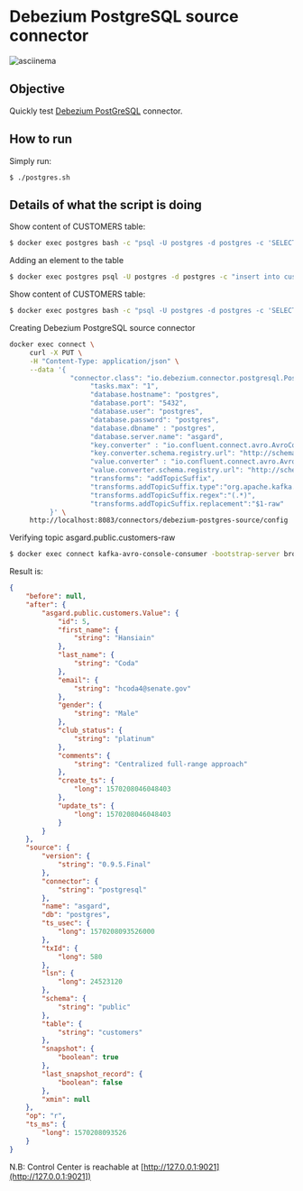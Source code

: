 # Debezium PostgreSQL source connector

![asciinema](asciinema.gif)

## Objective

Quickly test [Debezium PostGreSQL](https://docs.confluent.io/current/connect/debezium-connect-postgres/index.html#quick-start) connector.




## How to run

Simply run:

```
$ ./postgres.sh
```

## Details of what the script is doing

Show content of CUSTOMERS table:

```bash
$ docker exec postgres bash -c "psql -U postgres -d postgres -c 'SELECT * FROM CUSTOMERS'"
```

Adding an element to the table

```bash
$ docker exec postgres psql -U postgres -d postgres -c "insert into customers (id, first_name, last_name, email, gender, comments) values (21, 'Bernardo', 'Dudman', 'bdudmanb@lulu.com', 'Male', 'Robust bandwidth-monitored budgetary management');"
```


Show content of CUSTOMERS table:

```bash
$ docker exec postgres bash -c "psql -U postgres -d postgres -c 'SELECT * FROM CUSTOMERS'"
```

Creating Debezium PostgreSQL source connector

```bash
docker exec connect \
     curl -X PUT \
     -H "Content-Type: application/json" \
     --data '{
               "connector.class": "io.debezium.connector.postgresql.PostgresConnector",
                    "tasks.max": "1",
                    "database.hostname": "postgres",
                    "database.port": "5432",
                    "database.user": "postgres",
                    "database.password": "postgres",
                    "database.dbname" : "postgres",
                    "database.server.name": "asgard",
                    "key.converter" : "io.confluent.connect.avro.AvroConverter",
                    "key.converter.schema.registry.url": "http://schema-registry:8081",
                    "value.converter" : "io.confluent.connect.avro.AvroConverter",
                    "value.converter.schema.registry.url": "http://schema-registry:8081",
                    "transforms": "addTopicSuffix",
                    "transforms.addTopicSuffix.type":"org.apache.kafka.connect.transforms.RegexRouter",
                    "transforms.addTopicSuffix.regex":"(.*)",
                    "transforms.addTopicSuffix.replacement":"$1-raw"
          }' \
     http://localhost:8083/connectors/debezium-postgres-source/config | jq .
```

Verifying topic asgard.public.customers-raw

```bash
$ docker exec connect kafka-avro-console-consumer -bootstrap-server broker:9092 --property schema.registry.url=http://schema-registry:8081 --topic asgard.public.customers-raw --from-beginning --max-messages 5
```

Result is:

```json
{
    "before": null,
    "after": {
        "asgard.public.customers.Value": {
            "id": 5,
            "first_name": {
                "string": "Hansiain"
            },
            "last_name": {
                "string": "Coda"
            },
            "email": {
                "string": "hcoda4@senate.gov"
            },
            "gender": {
                "string": "Male"
            },
            "club_status": {
                "string": "platinum"
            },
            "comments": {
                "string": "Centralized full-range approach"
            },
            "create_ts": {
                "long": 1570208046048403
            },
            "update_ts": {
                "long": 1570208046048403
            }
        }
    },
    "source": {
        "version": {
            "string": "0.9.5.Final"
        },
        "connector": {
            "string": "postgresql"
        },
        "name": "asgard",
        "db": "postgres",
        "ts_usec": {
            "long": 1570208093526000
        },
        "txId": {
            "long": 580
        },
        "lsn": {
            "long": 24523120
        },
        "schema": {
            "string": "public"
        },
        "table": {
            "string": "customers"
        },
        "snapshot": {
            "boolean": true
        },
        "last_snapshot_record": {
            "boolean": false
        },
        "xmin": null
    },
    "op": "r",
    "ts_ms": {
        "long": 1570208093526
    }
}
```


N.B: Control Center is reachable at [http://127.0.0.1:9021](http://127.0.0.1:9021])
